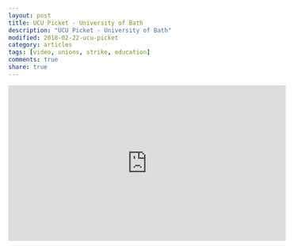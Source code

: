```yaml
---
layout: post
title: UCU Picket - University of Bath
description: "UCU Picket - University of Bath"
modified: 2018-02-22-ucu-picket
category: articles
tags: [video, unions, strike, education]
comments: true
share: true
---
```


<iframe width="560" height="315" src="https://www.youtube.com/embed/JWUxtpszO5g" frameborder="0" allow="accelerometer; autoplay; encrypted-media; gyroscope; picture-in-picture" allowfullscreen></iframe>
